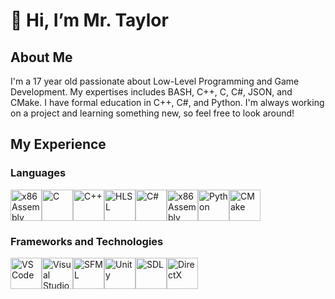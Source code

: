 # 👋 Hi, I’m Mr. Taylor

## About Me

I'm a 17 year old passionate about Low-Level Programming and Game Development. My expertises includes BASH, C++, C, C#, JSON, and CMake. I have formal education in C++, C#, and Python. I'm always working on a project and learning something new, so feel free to look around!

## My Experience

### Languages
<div style="display: flex; align-items: center;">
  <a href="https://en.wikipedia.org/wiki/X86_assembly_language">
    <img src="https://i.pinimg.com/originals/8c/b1/8c/8cb18c72082d13eb581cf6d452e8e266.png" alt="x86 Assembly" height="50" style="animation: float 2s infinite;">
  </a>
  <a href="https://en.cppreference.com/w/c/language">
    <img src="https://upload.wikimedia.org/wikipedia/commons/thumb/1/18/C_Programming_Language.svg/695px-C_Programming_Language.svg.png" alt="C" height="50" style="animation: float 2s infinite;">
  </a>
  <a href="https://en.cppreference.com/w/cpp/language">
    <img src="https://upload.wikimedia.org/wikipedia/commons/thumb/1/18/ISO_C%2B%2B_Logo.svg/1200px-ISO_C%2B%2B_Logo.svg.png" alt="C++" height="50" style="animation: float 2s infinite;">
  </a>
  <a href="https://en.wikipedia.org/wiki/High-Level_Shader_Language">
    <img src="https://th.bing.com/th/id/OIP.AB4qc9VYOYwoipJ6MvtXVAAAAA?rs=1&pid=ImgDetMain" alt="HLSL" height="50" style="animation: float 2s infinite;">
  </a>
  <a href="https://learn.microsoft.com/en-us/dotnet/csharp/">
    <img src="https://www.netgen.co.za/wp-content/uploads/2022/03/C-image-for-Netgen-1024x1024.png" alt="C#" height="50" style="animation: float 2s infinite;">
  </a>
  <a href="https://www.gnu.org/software/bash/">
    <img src="https://banner2.cleanpng.com/20180705/txh/kisspng-bash-shell-script-command-line-interface-z-shell-5b3df571eaf1a4.5375084915307871859623.jpg" alt="x86 Assembly" height="50" style="animation: float 2s infinite;">
  </a>
  <a href="https://www.python.org/">
    <img src="https://upload.wikimedia.org/wikipedia/commons/thumb/c/c3/Python-logo-notext.svg/121px-Python-logo-notext.svg.png" alt="Python" height="50" style="animation: float 2s infinite;">
  </a>
  <a href="https://cmake.org/">
    <img src="https://cmake.org/wp-content/uploads/2023/08/CMake-Mark-1.svg" alt="CMake" height="50" style="animation: float 2s infinite;">
  </a>
</div>

### Frameworks and Technologies
<div style="display: flex; align-items: center;">
  <a href="https://code.visualstudio.com/">
    <img src="https://upload.wikimedia.org/wikipedia/commons/thumb/9/9a/Visual_Studio_Code_1.35_icon.svg/2048px-Visual_Studio_Code_1.35_icon.svg.png" alt="VS Code" height="50" style="animation: float 2s infinite;">
  </a>
  <a href="https://visualstudio.microsoft.com/">
    <img src="https://upload.wikimedia.org/wikipedia/commons/thumb/2/2c/Visual_Studio_Icon_2022.svg/800px-Visual_Studio_Icon_2022.svg.png" alt="Visual Studio" height="50" style="animation: float 2s infinite;">
  </a>
  <a href="https://www.sfml-dev.org/index.php">
    <img src="https://upload.wikimedia.org/wikipedia/commons/thumb/a/a0/SFML_Logo.svg/1200px-SFML_Logo.svg.png" alt="SFML" height="50" style="animation: float 2s infinite;">
  </a>
  <a href="https://unity.com/">
    <img src="https://images.g2crowd.com/uploads/product/image/large_detail/large_detail_3de44ba8b1638979671c64379167d0b8/unity.jpeg" alt="Unity" height="50" style="animation: float 2s infinite;">
  </a>
  <a href="https://wiki.libsdl.org/SDL2/FrontPage">
    <img src="https://upload.wikimedia.org/wikipedia/commons/5/51/SDL_Logo.png" alt="SDL" height="50" style="animation: float 2s infinite;">
  </a>
  <a href="https://en.wikipedia.org/wiki/DirectX#DirectX_11">
    <img src="https://getpcsoft.wikisend.com/img_howto/0/140/Pic%201.png" alt="DirectX" height="50" style="animation: float 2s infinite;">
  </a>
</div>

